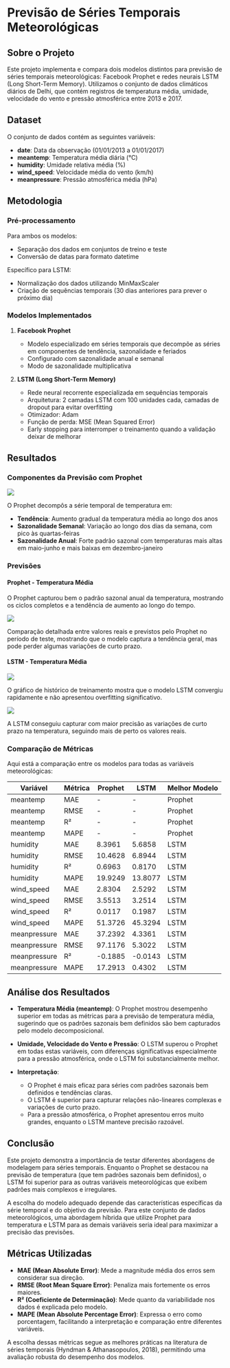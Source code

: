 # Previsão de Séries Temporais Meteorológicas

## Sobre o Projeto

Este projeto implementa e compara dois modelos distintos para previsão de séries temporais meteorológicas: Facebook Prophet e redes neurais LSTM (Long Short-Term Memory). Utilizamos o conjunto de dados climáticos diários de Delhi, que contém registros de temperatura média, umidade, velocidade do vento e pressão atmosférica entre 2013 e 2017.

## Dataset

O conjunto de dados contém as seguintes variáveis:
- **date**: Data da observação (01/01/2013 a 01/01/2017)
- **meantemp**: Temperatura média diária (°C)
- **humidity**: Umidade relativa média (%)
- **wind_speed**: Velocidade média do vento (km/h)
- **meanpressure**: Pressão atmosférica média (hPa)

## Metodologia

### Pré-processamento

Para ambos os modelos:
- Separação dos dados em conjuntos de treino e teste
- Conversão de datas para formato datetime

Específico para LSTM:
- Normalização dos dados utilizando MinMaxScaler
- Criação de sequências temporais (30 dias anteriores para prever o próximo dia)

### Modelos Implementados

1. **Facebook Prophet**
   - Modelo especializado em séries temporais que decompõe as séries em componentes de tendência, sazonalidade e feriados
   - Configurado com sazonalidade anual e semanal
   - Modo de sazonalidade multiplicativa

2. **LSTM (Long Short-Term Memory)**
   - Rede neural recorrente especializada em sequências temporais
   - Arquitetura: 2 camadas LSTM com 100 unidades cada, camadas de dropout para evitar overfitting
   - Otimizador: Adam
   - Função de perda: MSE (Mean Squared Error)
   - Early stopping para interromper o treinamento quando a validação deixar de melhorar

## Resultados

### Componentes da Previsão com Prophet

![](charts/2.png)

O Prophet decompôs a série temporal de temperatura em:
- **Tendência**: Aumento gradual da temperatura média ao longo dos anos
- **Sazonalidade Semanal**: Variação ao longo dos dias da semana, com pico às quartas-feiras
- **Sazonalidade Anual**: Forte padrão sazonal com temperaturas mais altas em maio-junho e mais baixas em dezembro-janeiro

### Previsões

#### Prophet - Temperatura Média

O Prophet capturou bem o padrão sazonal anual da temperatura, mostrando os ciclos completos e a tendência de aumento ao longo do tempo.

![](charts/3.png)

Comparação detalhada entre valores reais e previstos pelo Prophet no período de teste, mostrando que o modelo captura a tendência geral, mas pode perder algumas variações de curto prazo.

#### LSTM - Temperatura Média

![](charts/4.png)

O gráfico de histórico de treinamento mostra que o modelo LSTM convergiu rapidamente e não apresentou overfitting significativo.

![](charts/5.png)

A LSTM conseguiu capturar com maior precisão as variações de curto prazo na temperatura, seguindo mais de perto os valores reais.

### Comparação de Métricas

Aqui está a comparação entre os modelos para todas as variáveis meteorológicas:

| Variável | Métrica | Prophet | LSTM | Melhor Modelo |
|----------|---------|---------|------|---------------|
| meantemp | MAE | - | - | Prophet |
| meantemp | RMSE | - | - | Prophet |
| meantemp | R² | - | - | Prophet |
| meantemp | MAPE | - | - | Prophet |
| humidity | MAE | 8.3961 | 5.6858 | LSTM |
| humidity | RMSE | 10.4628 | 6.8944 | LSTM |
| humidity | R² | 0.6963 | 0.8170 | LSTM |
| humidity | MAPE | 19.9249 | 13.8077 | LSTM |
| wind_speed | MAE | 2.8304 | 2.5292 | LSTM |
| wind_speed | RMSE | 3.5513 | 3.2514 | LSTM |
| wind_speed | R² | 0.0117 | 0.1987 | LSTM |
| wind_speed | MAPE | 51.3726 | 45.3294 | LSTM |
| meanpressure | MAE | 37.2392 | 4.3361 | LSTM |
| meanpressure | RMSE | 97.1176 | 5.3022 | LSTM |
| meanpressure | R² | -0.1885 | -0.0143 | LSTM |
| meanpressure | MAPE | 17.2913 | 0.4302 | LSTM |

## Análise dos Resultados

- **Temperatura Média (meantemp)**: O Prophet mostrou desempenho superior em todas as métricas para a previsão de temperatura média, sugerindo que os padrões sazonais bem definidos são bem capturados pelo modelo decomposicional.

- **Umidade, Velocidade do Vento e Pressão**: O LSTM superou o Prophet em todas estas variáveis, com diferenças significativas especialmente para a pressão atmosférica, onde o LSTM foi substancialmente melhor.

- **Interpretação**: 
  - O Prophet é mais eficaz para séries com padrões sazonais bem definidos e tendências claras.
  - O LSTM é superior para capturar relações não-lineares complexas e variações de curto prazo.
  - Para a pressão atmosférica, o Prophet apresentou erros muito grandes, enquanto o LSTM manteve precisão razoável.

## Conclusão

Este projeto demonstra a importância de testar diferentes abordagens de modelagem para séries temporais. Enquanto o Prophet se destacou na previsão de temperatura (que tem padrões sazonais bem definidos), o LSTM foi superior para as outras variáveis meteorológicas que exibem padrões mais complexos e irregulares.

A escolha do modelo adequado depende das características específicas da série temporal e do objetivo da previsão. Para este conjunto de dados meteorológicos, uma abordagem híbrida que utilize Prophet para temperatura e LSTM para as demais variáveis seria ideal para maximizar a precisão das previsões.

## Métricas Utilizadas

- **MAE (Mean Absolute Error)**: Mede a magnitude média dos erros sem considerar sua direção.
- **RMSE (Root Mean Square Error)**: Penaliza mais fortemente os erros maiores.
- **R² (Coeficiente de Determinação)**: Mede quanto da variabilidade nos dados é explicada pelo modelo.
- **MAPE (Mean Absolute Percentage Error)**: Expressa o erro como porcentagem, facilitando a interpretação e comparação entre diferentes variáveis.

A escolha dessas métricas segue as melhores práticas na literatura de séries temporais (Hyndman & Athanasopoulos, 2018), permitindo uma avaliação robusta do desempenho dos modelos.